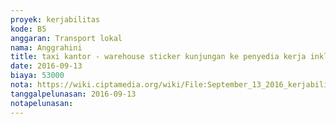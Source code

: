 ```yaml
---
proyek: kerjabilitas
kode: B5
anggaran: Transport lokal
nama: Anggrahini
title: taxi kantor - warehouse sticker kunjungan ke penyedia kerja inklusi di Yogyakarta
date: 2016-09-13
biaya: 53000
nota: https://wiki.ciptamedia.org/wiki/File:September_13_2016_kerjabilitas_B5_taxi_penjangkauan_mitra_kantor_ke_warehouse_inok356.jpg
tanggalpelunasan: 2016-09-13
notapelunasan:
---
```

